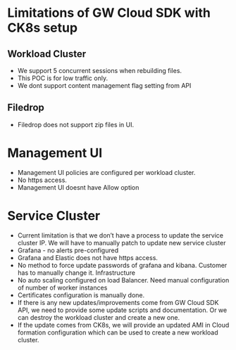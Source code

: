 # Limitations of GW Cloud SDK with CK8s setup

## Workload Cluster 
- We support 5 concurrent sessions when rebuilding files. 
- This POC is for low traffic only.
- We dont support content management flag setting from API

## Filedrop
- Filedrop does not support zip files in UI.

# Management UI
- Management UI policies are configured per workload cluster.
- No https access.
- Management UI doesnt have Allow option

# Service Cluster
- Current limitation is that we don’t have a process to update the service cluster IP. We will have to manually patch to update new service cluster
- Grafana - no alerts pre-configured
- Grafana and Elastic does not have https access.
- No method to force update passwords of grafana and kibana. Customer has to manually change it.
Infrastructure
- No auto scaling configured on load Balancer. Need manual configuration of number of worker instances
- Certificates configuration is manually done. 
- If there is any new updates/improvements come from GW Cloud SDK API, we need to provide some update scripts and documentation. Or we can destroy the workload cluster and create a new one. 
- If the update comes from CK8s, we will provide an updated AMI in Cloud formation configuration which can be used to create a new workload cluster. 


